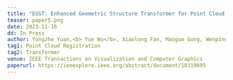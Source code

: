 ```yaml
---
title: "EGST: Enhanced Geometric Structure Transformer for Point Cloud Registration" 
teaser: paper5.png
date: 2023-11-16
dd: In Press
author: Yongzhe Yuan,<b> Yue Wu</b>, Xiaolong Fan, Maoguo Gong, Wenping Ma, Qiguang Miao
tag1: Point Cloud Registration
tag2: Transformer
venue: IEEE Transactions on Visualization and Computer Graphics
paperurl: https://ieeexplore.ieee.org/abstract/document/10319695
---
```


